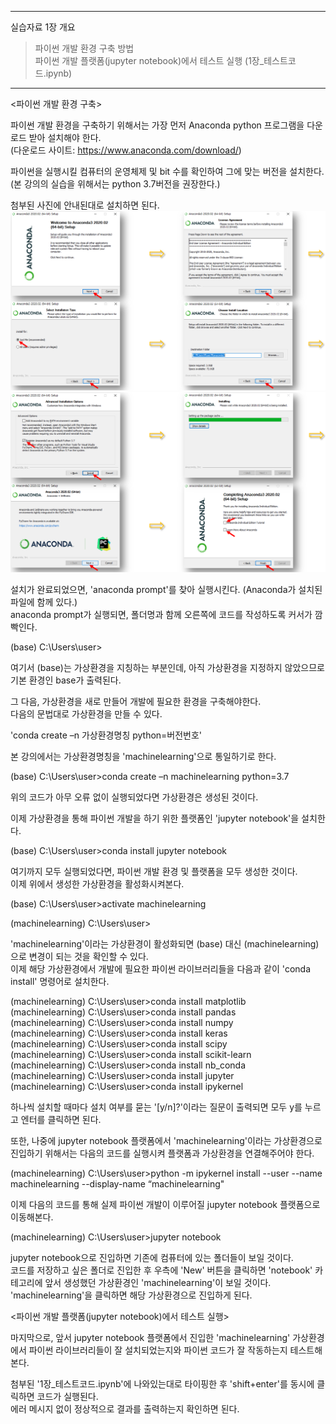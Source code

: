 ---------------------------------------------------------------------------------

실습자료 1장 개요

> 파이썬 개발 환경 구축 방법 <br>
> 파이썬 개발 플랫폼(jupyter notebook)에서 테스트 실행 (1장_테스트코드.ipynb) <br>

---------------------------------------------------------------------------------



<파이썬 개발 환경 구축>

파이썬 개발 환경을 구축하기 위해서는 가장 먼저 Anaconda python 프로그램을 다운로드 받아 설치해야 한다. <br>
(다운로드 사이트: https://www.anaconda.com/download/) <br>

파이썬을 실행시킬 컴퓨터의 운영체제 및 bit 수를 확인하여 그에 맞는 버전을 설치한다. <br>
(본 강의의 실습을 위해서는 python 3.7버전을 권장한다.) <br>

첨부된 사진에 안내된대로 설치하면 된다. <br>
<img src="아나콘다파이썬_설치과정1.png">
<img src="아나콘다파이썬_설치과정2.png">
 
설치가 완료되었으면, 'anaconda prompt'를 찾아 실행시킨다. (Anaconda가 설치된 파일에 함께 있다.) <br>
anaconda prompt가 실행되면, 폴더명과 함께 오른쪽에 코드를 작성하도록 커서가 깜빡인다. <br>

(base) C:\Users\user> <br>

여기서 (base)는 가상환경을 지칭하는 부분인데, 아직 가상환경을 지정하지 않았으므로 기본 환경인 base가 출력된다. <br>

그 다음, 가상환경을 새로 만들어 개발에 필요한 환경을 구축해야한다. <br>
다음의 문법대로 가상환경을 만들 수 있다. <br>

'conda create –n 가상환경명칭 python=버전번호' <br>

본 강의에서는 가상환경명칭을 'machinelearning'으로 통일하기로 한다. <br>

(base) C:\Users\user>conda create –n machinelearning python=3.7 <br>

위의 코드가 아무 오류 없이 실행되었다면 가상환경은 생성된 것이다. <br>

이제 가상환경을 통해 파이썬 개발을 하기 위한 플랫폼인 'jupyter notebook'을 설치한다. <br>

(base) C:\Users\user>conda install jupyter notebook <br>

여기까지 모두 실행되었다면, 파이썬 개발 환경 및 플랫폼을 모두 생성한 것이다. <br>
이제 위에서 생성한 가상환경을 활성화시켜본다. <br>

(base) C:\Users\user>activate machinelearning <br>

(machinelearning) C:\Users\user> <br>

'machinelearning'이라는 가상환경이 활성화되면 (base) 대신 (machinelearning)으로 변경이 되는 것을 확인할 수 있다. <br>
이제 해당 가상환경에서 개발에 필요한 파이썬 라이브러리들을 다음과 같이 'conda install' 명령어로 설치한다. <br>

(machinelearning) C:\Users\user>conda install matplotlib <br>
(machinelearning) C:\Users\user>conda install pandas <br>
(machinelearning) C:\Users\user>conda install numpy <br>
(machinelearning) C:\Users\user>conda install keras <br>
(machinelearning) C:\Users\user>conda install scipy <br>
(machinelearning) C:\Users\user>conda install scikit-learn <br>
(machinelearning) C:\Users\user>conda install nb_conda <br>
(machinelearning) C:\Users\user>conda install jupyter <br>
(machinelearning) C:\Users\user>conda install ipykernel <br>

하나씩 설치할 때마다 설치 여부를 묻는 '[y/n]?'이라는 질문이 출력되면 모두 y를 누르고 엔터를 클릭하면 된다. <br>

또한, 나중에 jupyter notebook 플랫폼에서 'machinelearning'이라는 가상환경으로 진입하기 위해서는 다음의 코드를 실행시켜 플랫폼과 가상환경을 연결해주어야 한다. <br>
 
(machinelearning) C:\Users\user>python -m ipykernel install --user --name machinelearning --display-name “machinelearning" <br>

이제 다음의 코드를 통해 실제 파이썬 개발이 이루어질 jupyter notebook 플랫폼으로 이동해본다. <br>

(machinelearning) C:\Users\user>jupyter notebook <br>

jupyter notebook으로 진입하면 기존에 컴퓨터에 있는 폴더들이 보일 것이다. <br>
코드를 저장하고 싶은 폴더로 진입한 후 우측에 'New' 버튼을 클릭하면 'notebook' 카테고리에 앞서 생성했던 가상환경인  'machinelearning'이 보일 것이다. <br>
'machinelearning'을 클릭하면 해당 가상환경으로 진입하게 된다. <br>



<파이썬 개발 플랫폼(jupyter notebook)에서 테스트 실행> 

마지막으로, 앞서 jupyter notebook 플랫폼에서 진입한 'machinelearning' 가상환경에서 파이썬 라이브러리들이 잘 설치되었는지와 파이썬 코드가 잘 작동하는지 테스트해본다. <br>

첨부된 '1장_테스트코드.ipynb'에 나와있는대로 타이핑한 후 'shift+enter'를 동시에 클릭하면 코드가 실행된다. <br>
에러 메시지 없이 정상적으로 결과를 출력하는지 확인하면 된다.
